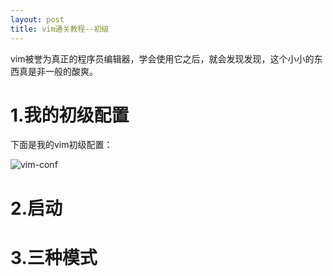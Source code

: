```yaml
---
layout: post
title: vim通关教程--初级
---
```

vim被誉为真正的程序员编辑器，学会使用它之后，就会发现发现，这个小小的东西真是非一般的酸爽。
# 1.我的初级配置
下面是我的vim初级配置：

![vim-conf](http://7xtfpb.com1.z0.glb.clouddn.com/post/vim-config.PNG)
# 2.启动
# 3.三种模式